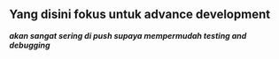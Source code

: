 ## Yang disini fokus untuk advance development
***akan sangat sering di push supaya mempermudah testing and debugging***